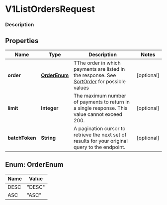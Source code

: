
# V1ListOrdersRequest

### Description



## Properties
Name | Type | Description | Notes
------------ | ------------- | ------------- | -------------
**order** | [**OrderEnum**](#OrderEnum) | TThe order in which payments are listed in the response. See [SortOrder](#type-sortorder) for possible values |  [optional]
**limit** | **Integer** | The maximum number of payments to return in a single response. This value cannot exceed 200. |  [optional]
**batchToken** | **String** | A pagination cursor to retrieve the next set of results for your original query to the endpoint. |  [optional]


<a name="OrderEnum"></a>
## Enum: OrderEnum
Name | Value
---- | -----
DESC | &quot;DESC&quot;
ASC | &quot;ASC&quot;



